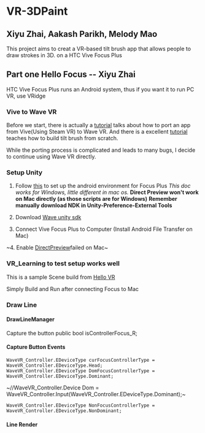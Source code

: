 # VR-3DPaint
## Xiyu Zhai, Aakash Parikh, Melody Mao
This project aims to creat a VR-based tilt brush app that allows people to draw strokes in 3D.
on a HTC Vive Focus Plus
## Part one Hello Focus -- Xiyu Zhai
HTC Vive Focus Plus runs an Android system, thus if you want it to run PC VR, use VRidge

### Vive to Wave VR 
Before we start, there is actually a [tutorial](https://hub.vive.com/storage/app/doc/en-us/ViveToWaveVR.html#vivetowavevr) talks about how to port an app from Vive(Using Steam VR) to Wave VR.
And there is a excellent [tutorial](https://www.youtube.com/watch?v=eMJATZI0A7c) teaches how to build tilt brush from scratch.

While the porting process is complicated and leads to many bugs, I decide to continue using Wave VR directly.

### Setup Unity
1. Follow [this](https://hub.vive.com/storage/docs/en-us/UnityPluginGettingStart.html) to set up the android environment for Focus Plus
*This doc works for Windows, little different in mac os.*
**Direct Preview won't work on Mac directly (as those scripts are for Windows)**
**Remember manually download NDK in Unity-Preference-External Tools**
2. Download [Wave unity sdk](https://hub.vive.com/en-US/download)

3. Connect Vive Focus Plus to Computer (Install Android File Transfer on Mac)

~4. Enable [DirectPreview](https://hub.vive.com/storage/app/doc/en-US/UnityDocWaveVRDirectPreview.html)failed on Mac~

### VR_Learning to test setup works well
This is a sample Scene build from [Hello VR](https://hub.vive.com/storage/app/doc/en-us/UnitySampleStarting.html)

Simply Build and Run after connecting Focus to Mac

### Draw Line

#### DrawLineManager
Capture the button
        public bool isControllerFocus_R;

#### Capture Button Events
    WaveVR_Controller.EDeviceType curFocusControllerType = WaveVR_Controller.EDeviceType.Head;
    WaveVR_Controller.EDeviceType DomFocusControllerType = WaveVR_Controller.EDeviceType.Dominant;
~//WaveVR_Controller.Device Dom = WaveVR_Controller.Input(WaveVR_Controller.EDeviceType.Dominant);~

    WaveVR_Controller.EDeviceType NonFocusControllerType = WaveVR_Controller.EDeviceType.NonDominant;

#### Line Render